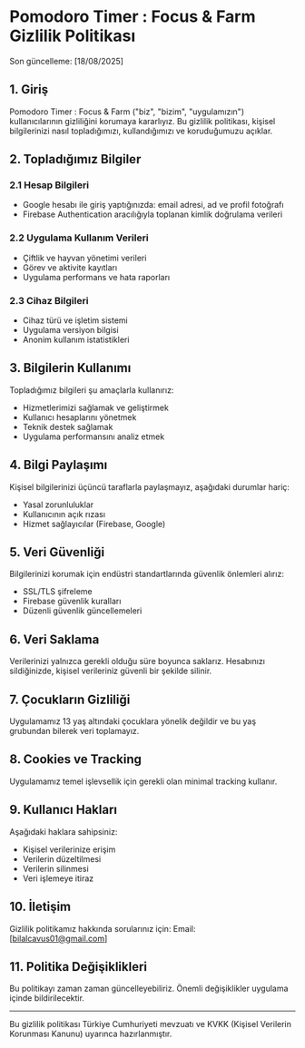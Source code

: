 # Pomodoro Timer : Focus & Farm Gizlilik Politikası

Son güncelleme: [18/08/2025]

## 1. Giriş
Pomodoro Timer : Focus & Farm ("biz", "bizim", "uygulamızın") kullanıcılarının gizliliğini korumaya kararlıyız. Bu gizlilik politikası, kişisel bilgilerinizi nasıl topladığımızı, kullandığımızı ve koruduğumuzu açıklar.

## 2. Topladığımız Bilgiler
### 2.1 Hesap Bilgileri
- Google hesabı ile giriş yaptığınızda: email adresi, ad ve profil fotoğrafı
- Firebase Authentication aracılığıyla toplanan kimlik doğrulama verileri

### 2.2 Uygulama Kullanım Verileri
- Çiftlik ve hayvan yönetimi verileri
- Görev ve aktivite kayıtları
- Uygulama performans ve hata raporları

### 2.3 Cihaz Bilgileri
- Cihaz türü ve işletim sistemi
- Uygulama versi̇yon bilgisi
- Anonim kullanım istatistikleri

## 3. Bilgilerin Kullanımı
Topladığımız bilgileri şu amaçlarla kullanırız:
- Hizmetlerimizi sağlamak ve geliştirmek
- Kullanıcı hesaplarını yönetmek
- Teknik destek sağlamak
- Uygulama performansını analiz etmek

## 4. Bilgi Paylaşımı
Kişisel bilgilerinizi üçüncü taraflarla paylaşmayız, aşağıdaki durumlar hariç:
- Yasal zorunluluklar
- Kullanıcının açık rızası
- Hizmet sağlayıcılar (Firebase, Google)

## 5. Veri Güvenliği
Bilgilerinizi korumak için endüstri standartlarında güvenlik önlemleri alırız:
- SSL/TLS şifreleme
- Firebase güvenlik kuralları
- Düzenli güvenlik güncellemeleri

## 6. Veri Saklama
Verilerinizi yalnızca gerekli olduğu süre boyunca saklarız. Hesabınızı sildiğinizde, kişisel verileriniz güvenli bir şekilde silinir.

## 7. Çocukların Gizliliği
Uygulamamız 13 yaş altındaki çocuklara yönelik değildir ve bu yaş grubundan bilerek veri toplamayız.

## 8. Cookies ve Tracking
Uygulamamız temel işlevsellik için gerekli olan minimal tracking kullanır.

## 9. Kullanıcı Hakları
Aşağıdaki haklara sahipsiniz:
- Kişisel verilerinize erişim
- Verilerin düzeltilmesi
- Verilerin silinmesi
- Veri işlemeye itiraz

## 10. İletişim
Gizlilik politikamız hakkında sorularınız için:
Email: [bilalcavus01@gmail.com]

## 11. Politika Değişiklikleri
Bu politikayı zaman zaman güncelleyebiliriz. Önemli değişiklikler uygulama içinde bildirilecektir.

---

Bu gizlilik politikası Türkiye Cumhuriyeti mevzuatı ve KVKK (Kişisel Verilerin Korunması Kanunu) uyarınca hazırlanmıştır.
